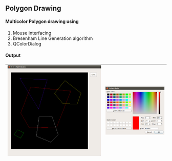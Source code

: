 ## Polygon Drawing
#### Multicolor Polygon drawing using
1. Mouse interfacing
1. Bresenham Line Generation algorithm
1. QColorDialog

#### Output
|![](screenshots/poly_1.png)|![](screenshots/poly_2.png)|
|---------------------------|---------------------------|
